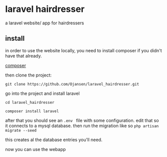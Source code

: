 # laravel hairdresser
a laravel website/ app for hairdressers

## install
in order to use the website locally, you need to install composer if you didn't have that already.

[composer](https://getcomposer.org/)

then clone the project:

```git clone https://github.com/Ojansen/laravel_hairdresser.git```

go into the project and install laravel

``cd laravel_hairdresser``

``composer install laravel``

after that you should see an ``.env `` file with some configuration. edit that so it connects to a mysql database.
then run the migration like so
``php artisan migrate --seed``

this creates al the database entries you'll need.

now you can use the webapp 
